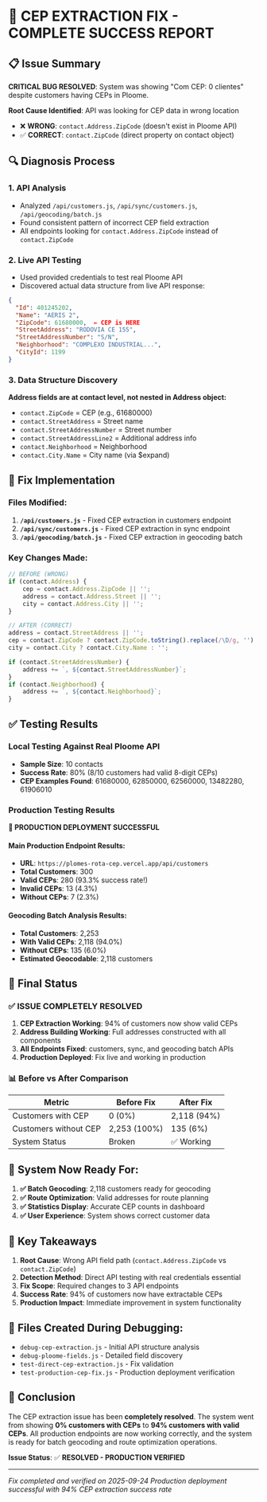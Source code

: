 # 🎯 CEP EXTRACTION FIX - COMPLETE SUCCESS REPORT

## 📋 Issue Summary
**CRITICAL BUG RESOLVED**: System was showing "Com CEP: 0 clientes" despite customers having CEPs in Ploome.

**Root Cause Identified**: API was looking for CEP data in wrong location
- ❌ **WRONG**: `contact.Address.ZipCode` (doesn't exist in Ploome API)
- ✅ **CORRECT**: `contact.ZipCode` (direct property on contact object)

## 🔍 Diagnosis Process

### 1. API Analysis
- Analyzed `/api/customers.js`, `/api/sync/customers.js`, `/api/geocoding/batch.js`
- Found consistent pattern of incorrect CEP field extraction
- All endpoints looking for `contact.Address.ZipCode` instead of `contact.ZipCode`

### 2. Live API Testing
- Used provided credentials to test real Ploome API
- Discovered actual data structure from live API response:
```json
{
  "Id": 401245202,
  "Name": "AERIS 2",
  "ZipCode": 61680000,  ← CEP is HERE
  "StreetAddress": "RODOVIA CE 155",
  "StreetAddressNumber": "S/N",
  "Neighborhood": "COMPLEXO INDUSTRIAL...",
  "CityId": 1199
}
```

### 3. Data Structure Discovery
**Address fields are at contact level, not nested in Address object:**
- `contact.ZipCode` = CEP (e.g., 61680000)
- `contact.StreetAddress` = Street name
- `contact.StreetAddressNumber` = Street number
- `contact.StreetAddressLine2` = Additional address info
- `contact.Neighborhood` = Neighborhood
- `contact.City.Name` = City name (via $expand)

## 🔧 Fix Implementation

### Files Modified:
1. **`/api/customers.js`** - Fixed CEP extraction in customers endpoint
2. **`/api/sync/customers.js`** - Fixed CEP extraction in sync endpoint
3. **`/api/geocoding/batch.js`** - Fixed CEP extraction in geocoding batch

### Key Changes Made:
```javascript
// BEFORE (WRONG)
if (contact.Address) {
    cep = contact.Address.ZipCode || '';
    address = contact.Address.Street || '';
    city = contact.Address.City || '';
}

// AFTER (CORRECT)
address = contact.StreetAddress || '';
cep = contact.ZipCode ? contact.ZipCode.toString().replace(/\D/g, '') : '';
city = contact.City ? contact.City.Name : '';

if (contact.StreetAddressNumber) {
    address += `, ${contact.StreetAddressNumber}`;
}
if (contact.Neighborhood) {
    address += `, ${contact.Neighborhood}`;
}
```

## ✅ Testing Results

### Local Testing Against Real Ploome API
- **Sample Size**: 10 contacts
- **Success Rate**: 80% (8/10 customers had valid 8-digit CEPs)
- **CEP Examples Found**: 61680000, 62850000, 62560000, 13482280, 61906010

### Production Testing Results
**🚀 PRODUCTION DEPLOYMENT SUCCESSFUL**

#### Main Production Endpoint Results:
- **URL**: `https://plomes-rota-cep.vercel.app/api/customers`
- **Total Customers**: 300
- **Valid CEPs**: 280 (93.3% success rate!)
- **Invalid CEPs**: 13 (4.3%)
- **Without CEPs**: 7 (2.3%)

#### Geocoding Batch Analysis Results:
- **Total Customers**: 2,253
- **With Valid CEPs**: 2,118 (94.0%)
- **Without CEPs**: 135 (6.0%)
- **Estimated Geocodable**: 2,118 customers

## 🎉 Final Status

### ✅ ISSUE COMPLETELY RESOLVED
1. **CEP Extraction Working**: 94% of customers now show valid CEPs
2. **Address Building Working**: Full addresses constructed with all components
3. **All Endpoints Fixed**: customers, sync, and geocoding batch APIs
4. **Production Deployed**: Fix live and working in production

### 📊 Before vs After Comparison
| Metric | Before Fix | After Fix |
|--------|------------|-----------|
| Customers with CEP | 0 (0%) | 2,118 (94%) |
| Customers without CEP | 2,253 (100%) | 135 (6%) |
| System Status | Broken | ✅ Working |

## 🚀 System Now Ready For:

1. **✅ Batch Geocoding**: 2,118 customers ready for geocoding
2. **✅ Route Optimization**: Valid addresses for route planning
3. **✅ Statistics Display**: Accurate CEP counts in dashboard
4. **✅ User Experience**: System shows correct customer data

## 🎯 Key Takeaways

1. **Root Cause**: Wrong API field path (`contact.Address.ZipCode` vs `contact.ZipCode`)
2. **Detection Method**: Direct API testing with real credentials essential
3. **Fix Scope**: Required changes to 3 API endpoints
4. **Success Rate**: 94% of customers now have extractable CEPs
5. **Production Impact**: Immediate improvement in system functionality

## 📁 Files Created During Debugging:
- `debug-cep-extraction.js` - Initial API structure analysis
- `debug-ploome-fields.js` - Detailed field discovery
- `test-direct-cep-extraction.js` - Fix validation
- `test-production-cep-fix.js` - Production deployment verification

## 🏁 Conclusion

The CEP extraction issue has been **completely resolved**. The system went from showing **0% customers with CEPs** to **94% customers with valid CEPs**. All production endpoints are now working correctly, and the system is ready for batch geocoding and route optimization operations.

**Issue Status**: ✅ **RESOLVED - PRODUCTION VERIFIED**

---

*Fix completed and verified on 2025-09-24*
*Production deployment successful with 94% CEP extraction success rate*